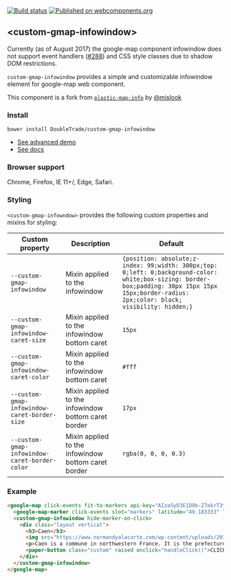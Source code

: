 [![Build status](https://travis-ci.org/DoubleTrade/custom-scrollbar.svg?branch=master)](https://travis-ci.org/DoubleTrade/custom-gmap-infowindow)
[![Published on webcomponents.org](https://img.shields.io/badge/webcomponents.org-published-blue.svg)](https://www.webcomponents.org/element/doubletrade/custom-gmap-infowindow)

## &lt;custom-gmap-infowindow&gt;

Currently (as of August 2017) the google-map component infowindow does not support event handlers ([#288](https://github.com/GoogleWebComponents/google-map/issues/288)) and CSS style classes due to shadow DOM restrictions.

`custom-gmap-infowindow` provides a simple and customizable infowindow element for google-map web component.

This component is a fork from [`plastic-map-info`](https://github.com/mlisook/plastic-map-info) by [@mislook](https://github.com/mlisook)

### Install

`bower install DoubleTrade/custom-gmap-infowindow`

- [See advanced demo](https://doubletrade.github.io/custom-gmap-infowindow/components/custom-gmap-infowindow/#/elements/custom-gmap-infowindow/demos/demo/index.html)
- [See docs](https://doubletrade.github.io/custom-gmap-infowindow/components/custom-gmap-infowindow/#/elements/CustomGmapInfowindow)


### Browser support

Chrome, Firefox, IE 11+/, Edge, Safari.


### Styling

`<custom-gmap-infowndow>` provides the following custom properties and mixins for styling:

Custom property                              | Description                                         | Default
---------------------------------------------|-----------------------------------------------------|----------
`--custom-gmap-infowindow`                   | Mixin applied to the infowindow                     | `{position: absolute;z-index: 99;width: 300px;top: 0;left: 0;background-color: white;box-sizing: border-box;padding: 30px 15px 15px 15px;border-radius: 2px;color: black; visibility: hidden;}`
`--custom-gmap-infowindow-caret-size`        | Mixin applied to the infowindow bottom caret        | `15px`
`--custom-gmap-infowindow-caret-color`       | Mixin applied to the infowindow bottom caret        | `#fff`
`--custom-gmap-infowindow-caret-border-size` | Mixin applied to the infowindow bottom caret border | `17px`
`--custom-gmap-infowindow-caret-border-color`| Mixin applied to the infowindow bottom caret border | `rgba(0, 0, 0, 0.3)`


### Example
<!---
```
<custom-element-demo>
  <template>
    <script src="../webcomponentsjs/webcomponents-lite.js"></script>
    <link rel="import" href="custom-gmap-infowindow.html">
    <link rel="import" href="../google-map/google-map.html">
    <link rel="import" href="../paper-button/paper-button.html">
    <style is="custom-style">
      google-map {
        height: 500px;
        width: 100%;
      }

      custom-gmap-infowindow  paper-button {
        background: var(--primary-color);
        color: #fff;
        width: 100%;
        margin: 0;
      }

      custom-gmap-infowindow h3 {
        margin: 0 0 5px 0;
      }

    </style>
    <script>
    document.addEventListener('google-map-marker-click', (event) => {
      document.querySelector('custom-gmap-infowindow').showInfoWindow(event.srcElement.marker);
    });

    function handleClick() {
      alert('Event handler is working, yo !');
    }
    </script>
    <next-code-block></next-code-block>
  </template>
</custom-element-demo>
```
-->
```html
<google-map click-events fit-to-markers api-key="AIzaSyD3E1D9b-Z7ekrT3tbhl_dy8DCXuIuDDRc">
  <google-map-marker click-events slot="markers" latitude="49.183333" longitude="-0.350000"></google-map-marker>
  <custom-gmap-infowindow hide-marker-on-click>
    <div class="layout vertical">
      <h3>Caen</h3>
      <img src="https://www.normandyalacarte.com/wp-content/uploads/2016/05/880px-Normandie_Calvados_Caen1_tango7174-300x100.jpg" width="300" height="100">
      <p>Caen is a commune in northwestern France. It is the prefecture of the Calvados department. The city proper has 108,365 inhabitants (as of 2012), while its urban area has 420,000, making Caen the largest city in former Lower Normandy.</p>
      <paper-button class="custom" raised onclick="handleClick()">CLICK ME !</paper-button>
    </div>
  </custom-gmap-infowindow>
</google-map>
```